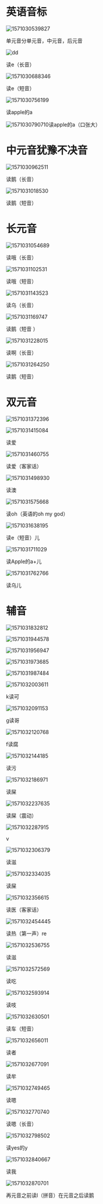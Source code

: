 # 英语音标 

![1571030539827](Untitled.assets/1571030539827.png)

单元音分单元音，中元音，后元音

![d](Untitled.assets/1571030628070.png)d

读e（长音）

![1571030688346](Untitled.assets/1571030688346.png)

读e（短音）

![1571030756199](Untitled.assets/1571030756199.png)

读apple的a

![1571030790710](Untitled.assets/1571030790710.png)读apple的a（口张大）

# 中元音犹豫不决音

![1571030962511](Untitled.assets/1571030962511.png)

读鹅（长音）

![1571031018530](Untitled.assets/1571031018530.png)

读鹅（短音）

# 长元音

![1571031054689](Untitled.assets/1571031054689.png)

读哦（长音）

![1571031102531](Untitled.assets/1571031102531.png)

读哦（短音）

![1571031143523](Untitled.assets/1571031143523.png)

读乌（长音）

![1571031169747](Untitled.assets/1571031169747.png)

读鹅（短音 ）

![1571031228015](Untitled.assets/1571031228015.png)

读啊（长音）

![1571031264250](Untitled.assets/1571031264250.png)

读鹅（短音）

# 双元音

![1571031372396](Untitled.assets/1571031372396.png)

![1571031415084](Untitled.assets/1571031415084.png)

读爱

![1571031460755](Untitled.assets/1571031460755.png)

读爱（客家话）

![1571031498930](Untitled.assets/1571031498930.png)

读澳

![1571031575668](Untitled.assets/1571031575668.png)

读oh（英语的oh my god）

![1571031638195](Untitled.assets/1571031638195.png)

读e（短音）儿

![1571031711029](Untitled.assets/1571031711029.png)

读Apple的a+儿

![1571031762766](Untitled.assets/1571031762766.png)

读乌儿

# 辅音

![1571031832812](Untitled.assets/1571031832812.png)

![1571031944578](Untitled.assets/1571031944578.png)

![1571031956947](Untitled.assets/1571031956947.png)

![1571031973685](Untitled.assets/1571031973685.png)

![1571031987484](Untitled.assets/1571031987484.png)



![1571032003611](Untitled.assets/1571032003611.png)

k读可

 

![1571032091153](Untitled.assets/1571032091153.png)

g读哥

![1571032120768](Untitled.assets/1571032120768.png)

f读腐

![1571032144185](Untitled.assets/1571032144185.png)

读污

![1571032186971](Untitled.assets/1571032186971.png)

读屎

![1571032237635](Untitled.assets/1571032237635.png)

读屎（震动）

![1571032287915](Untitled.assets/1571032287915.png)

v

![1571032306379](Untitled.assets/1571032306379.png)

读滋

![1571032334035](Untitled.assets/1571032334035.png)

读屎

![1571032356615](Untitled.assets/1571032356615.png)

读医（客家话）

![1571032454445](Untitled.assets/1571032454445.png)

读热（第一声）re

![1571032536755](Untitled.assets/1571032536755.png)

读滋

![1571032572569](Untitled.assets/1571032572569.png)

读吃

![1571032593914](Untitled.assets/1571032593914.png)

读吱

 ![1571032630501](Untitled.assets/1571032630501.png)

读车（短音）

![1571032656011](Untitled.assets/1571032656011.png)

读者

![1571032677091](Untitled.assets/1571032677091.png)

读牟

![1571032749465](Untitled.assets/1571032749465.png)

读嗯

![1571032770740](Untitled.assets/1571032770740.png)

读嗯（长音）

![1571032798502](Untitled.assets/1571032798502.png)

读yes的y

![1571032840667](Untitled.assets/1571032840667.png)

读我

![1571032870701](Untitled.assets/1571032870701.png)

再元音之前读l（拼音）在元音之后读鹅